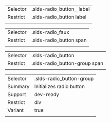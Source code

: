 
|  |  |
|-------|-------|
| Selector | .slds-radio_button__label |
| Restrict | .slds-radio_button label |
|  |  |


|  |  |
|-------|-------|
| Selector | .slds-radio_faux |
| Restrict | .slds-radio_button span |
|  |  |


|  |  |
|-------|-------|
| Selector | .slds-radio_button |
| Restrict | .slds-radio_button-group span |
|  |  |


|  |  |
|-------|-------|
| Selector | .slds-radio_button-group |
| Summary | Initializes radio button |
| Support | dev-ready |
| Restrict | div |
| Variant | true |
|  |  |

